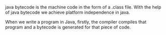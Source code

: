 java bytecode is the machine code in the form of a .class file. With the help of java bytecode we achieve platform independence in java.

When we write a program in Java, firstly, the compiler compiles that program and a bytecode is generated for that piece of code.
